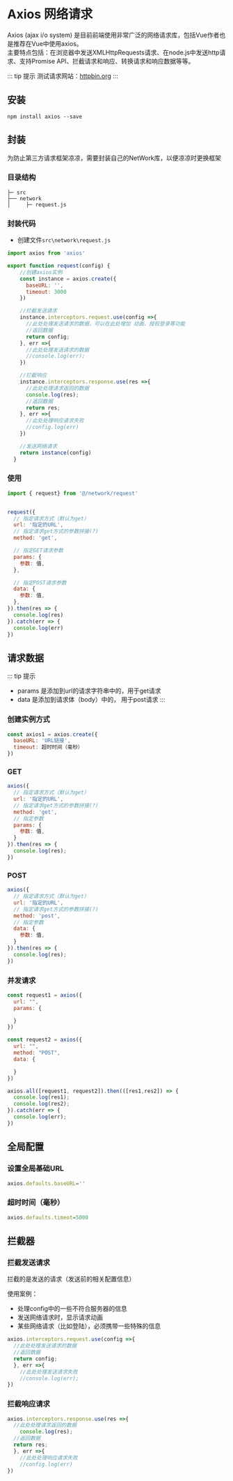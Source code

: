 # Axios 网络请求

Axios (ajax i/o system) 是目前前端使用非常广泛的网络请求库，包括Vue作者也是推荐在Vue中使用axios。  
主要特点包括：在浏览器中发送XMLHttpRequests请求、在node.js中发送http请求、支持Promise API、拦截请求和响应、转换请求和响应数据等等。

::: tip 提示
测试请求网站：[httpbin.org](http://httpbin.org)
:::

## 安装

```npm install axios --save```

## 封装

为防止第三方请求框架凉凉，需要封装自己的NetWork库，以便凉凉时更换框架

### 目录结构

``` 
├─ src
├── network
│     ├─ request.js
```

### 封装代码

* 创建文件``src\network\request.js``

``` js
import axios from 'axios'

export function request(config) {
    //创建axios实例
    const instance = axios.create({
      baseURL: '',
      timeout: 3000
    })

    //拦截发送请求
    instance.interceptors.request.use(config =>{
      //此处处理发送请求的数据，可以在此处增加 动画、授权登录等功能
      //返回数据
      return config;
    }, err =>{
      //此处处理发送请求的数据
      //console.log(err);
    })

    //拦截响应
    instance.interceptors.response.use(res =>{
      //此处处理请求返回的数据
      console.log(res);
      //返回数据
      return res;
    }, err =>{
      //此处处理响应请求失败
      //config.log(err)
    })

    //发送网络请求
    return instance(config)
  }
```

### 使用

``` js
import { request} from '@/network/request'


request({
  // 指定请求方式（默认为get）
  url: '指定的URL',
  // 指定请求get方式的参数拼接(?)
  method: 'get',

  // 指定GET请求参数
  params: {
    参数: 值,
  },

  // 指定POST请求参数
  data: {
    参数: 值,
  },
}).then(res => {
  console.log(res)
}).catch(err => {
  console.log(err)
})
```

## 请求数据

::: tip 提示
* params 是添加到url的请求字符串中的，用于get请求
* data 是添加到请求体（body）中的， 用于post请求
:::

### 创建实例方式

``` js
const axios1 = axios.create({
  baseURL: 'URL链接',
  timeout: 超时时间（毫秒）
})
```

### GET

``` js
axios({
  // 指定请求方式（默认为get）
  url: '指定的URL',
  // 指定请求get方式的参数拼接(?)
  method: 'get',
  // 指定参数
  params: {
    参数: 值,
  }
}).then(res => {
  console.log(res);
})
```

### POST

``` js
axios({
  // 指定请求方式（默认为get）
  url: '指定的URL',
  // 指定请求get方式的参数拼接(?)
  method: 'post',
  // 指定参数
  data: {
    参数: 值,
  }
}).then(res => {
  console.log(res);
})
```

### 并发请求


``` js
const request1 = axios({
  url: "",
  params: {

  }
})

const request2 = axios({
  url: "",
  method: "POST",
  data: {

  }
})

axios.all([request1, request2]).then(([res1,res2]) => {
  console.log(res1);
  console.log(res2);
}).catch(err => {
  console.log(err);
})
```

## 全局配置

### 设置全局基础URL

``` js
axios.defaults.baseURL=''
```

### 超时时间（毫秒）

``` js
axios.defaults.timeot=5000
```

## 拦截器

### 拦截发送请求

拦截的是发送的请求（发送前的相关配置信息）

使用案例：

* 处理config中的一些不符合服务器的信息
* 发送网络请求时，显示请求动画
* 某些网络请求（比如登陆），必须携带一些特殊的信息

``` js
axios.interceptors.request.use(config =>{
  //此处处理发送请求的数据
  //返回数据
  return config;
  }, err =>{
    //此处处理发送请求失败
    //console.log(err);
})
```

### 拦截响应请求

``` js
axios.interceptors.response.use(res =>{
  //此处处理请求返回的数据
    console.log(res);
  //返回数据
  return res;
  }, err =>{
    //此处处理响应请求失败
    //config.log(err)
})
```
